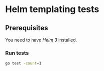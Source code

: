# Helm templating tests

## Prerequisites

You need to have _Helm 3_ installed.

### Run tests

```bash
go test -count=1
```
